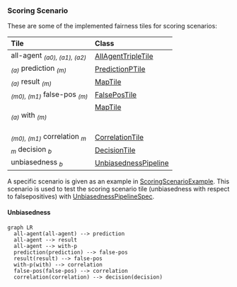 <head>
  <script src="https://cdnjs.cloudflare.com/ajax/libs/mermaid/9.4.3/mermaid.min.js"> </script>
</head>


### Scoring Scenario

These are some of the implemented fairness tiles for scoring scenarios:

| Tile                                               | Class                                                    |
|:---------------------------------------------------|:---------------------------------------------------------|
| all-agent <sub>*(a0), (a1), (a2)*</sub>            | [AllAgentTripleTile][AllAgentTripleTile]                 |
| <sub>*(a)*</sub> prediction <sub>*(m)*</sub>       | [PredictionPTile][PredictionPTile]                       |
| <sub>*(a)*</sub> result <sub>*(m)*</sub>           | [MapTile][MapTile]                                       |
| <sub>*(m0), (m1)*</sub> false-pos <sub>*(m)*</sub> | [FalsePosTile][FalsePosTile]                             |
| <sub>*(a)*</sub> with <sub>*(m)*</sub>             | [MapTile][MapTile]                    <br/> <br/>  <br/> |
| <sub>*(m0), (m1)*</sub> correlation <sub>*m*</sub> | [CorrelationTile][CorrelationTile]                       |
| <sub>*m*</sub> decision <sub>*b*</sub>             | [DecisionTile][DecisionTile]                             |
| unbiasedness <sub>*b*</sub>                        | [UnbiasednessPipeline][UnbiasednessPipeline]             |

A specific scenario is given as an example in
[ScoringScenarioExample][ScoringScenarioExample]. This scenario is used to test the
scoring scenario tile (unbiasedness with respect to falsepositives) with
[UnbiasednessPipelineSpec][UnbiasednessPipelineSpec].


#### Unbiasedness

```mermaid
graph LR
  all-agent(all-agent) --> prediction
  all-agent --> result
  all-agent --> with-p
  prediction(prediction) --> false-pos
  result(result) --> false-pos
  with-p(with) --> correlation
  false-pos(false-pos) --> correlation
  correlation(correlation) --> decision(decision)
```

[AllAgentTripleTile]: https://github.com/julianmendez/tiles/blob/master/core/src/main/scala/soda/tiles/fairness/tile/constant/AllAgentTripleTile.soda

[PredictionPTile]: https://github.com/julianmendez/tiles/blob/master/core/src/main/scala/soda/tiles/fairness/tile/specific/PredictionPTile.soda

[MapTile]: https://github.com/julianmendez/tiles/blob/master/core/src/main/scala/soda/tiles/fairness/tile/map/MapTile.soda

[FalsePosTile]: https://github.com/julianmendez/tiles/blob/master/core/src/main/scala/soda/tiles/fairness/tile/specific/FalsePosTile.soda

[CorrelationTile]: https://github.com/julianmendez/tiles/blob/master/core/src/main/scala/soda/tiles/fairness/tile/specific/CorrelationTile.soda

[DecisionTile]: https://github.com/julianmendez/tiles/blob/master/core/src/main/scala/soda/tiles/fairness/tile/apply/DecisionTile.soda

[UnbiasednessPipeline]: https://github.com/julianmendez/tiles/blob/master/core/src/main/scala/soda/tiles/fairness/pipeline/UnbiasednessPipeline.soda

[ScoringScenarioExample]: https://github.com/julianmendez/tiles/blob/master/core/src/test/scala/soda/tiles/fairness/pipeline/ScoringScenarioExample.soda

[UnbiasednessPipelineSpec]: https://github.com/julianmendez/tiles/blob/master/core/src/test/scala/soda/tiles/fairness/pipeline/UnbiasednessPipelineSpec.soda

<script>
  window.mermaid.init(undefined, document.querySelectorAll('.language-mermaid'));
</script>


